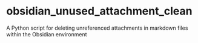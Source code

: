 # obsidian_unused_attachment_clean
A Python script for deleting unreferenced attachments in markdown files within the Obsidian environment
